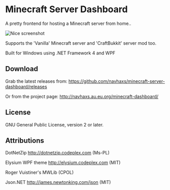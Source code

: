 Minecraft Server Dashboard
==========================

A pretty frontend for hosting a Minecraft server from home..

![Nice screenshot](http://i.imgur.com/StQWm7J.png)

Supports the 'Vanilla' Minecraft server and 'CraftBukkit' server mod too.

Built for Windows using .NET Framework 4 and WPF

Download
--------
Grab the latest releases from:
https://github.com/navhaxs/minecraft-server-dashboard/releases

Or from the project page:
http://navhaxs.au.eu.org/minecraft-dashboard/

License
-------
GNU General Public License, version 2 or later.

## Attributions
DotNetZip http://dotnetzip.codeplex.com (Ms-PL)

Elysium WPF theme http://elysium.codeplex.com (MIT)

Roger Vuistiner's MWLib (CPOL)

Json.NET http://james.newtonking.com/json (MIT)
